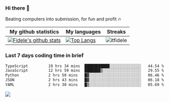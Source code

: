 ### Hi there 👋
<p>Beating computers into submission, for fun and profit 🔥</p>

|My github statistics|My languages|Streaks|
|-|-|-|
|[![Fidele's github stats](https://github-readme-stats.vercel.app/api?username=itfidele&count_private=true&show_icons=true&theme=dark&hide_title=true)](https://github.com/itfidele)|[![Top Langs](https://github-readme-stats.vercel.app/api/top-langs/?username=itfidele&show_icons=true&langs_count=8&theme=dark&layout=compact&hide_title=true)](https://github.com/itfidele)|![itfidele](https://github-readme-streak-stats.herokuapp.com/?user=itfidele&theme=dark)

### Last 7 days coding time in brief
<!--START_SECTION:waka-->

```txt
TypeScript         19 hrs 34 mins  ███████████░░░░░░░░░░░░░░   44.54 %
JavaScript         12 hrs 59 mins  ███████▒░░░░░░░░░░░░░░░░░   29.55 %
Python             2 hrs 50 mins   █▓░░░░░░░░░░░░░░░░░░░░░░░   06.46 %
JSON               2 hrs 43 mins   █▓░░░░░░░░░░░░░░░░░░░░░░░   06.18 %
YAML               2 hrs 30 mins   █▒░░░░░░░░░░░░░░░░░░░░░░░   05.69 %
```

<!--END_SECTION:waka-->

![](https://komarev.com/ghpvc/?username=itfidele)
